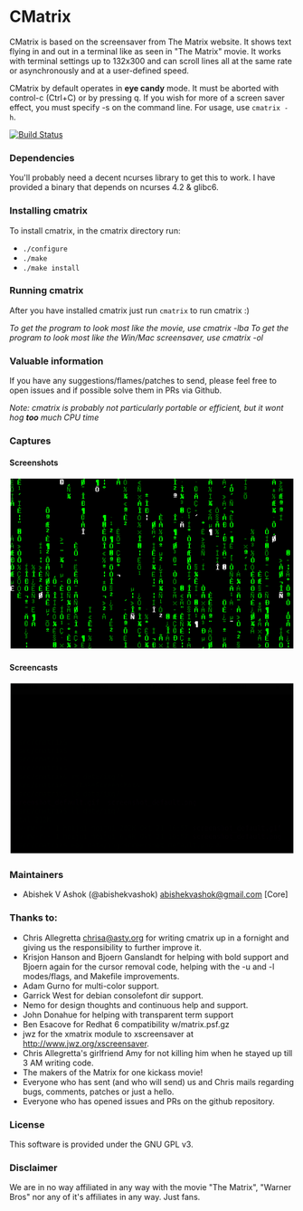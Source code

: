 # CMatrix

CMatrix is based on the screensaver from The Matrix website. It shows text
flying in and out in a terminal like as seen in "The Matrix" movie. It works
with terminal settings up to 132x300 and can scroll lines all at the same
rate or asynchronously and at a user-defined speed.

CMatrix by default operates in **eye candy** mode.  It must be aborted with
control-c (Ctrl+C) or by pressing q.  If you wish for more of a screen saver
effect, you must specify -s on the command line. For usage, use `cmatrix -h`.

[![Build Status](https://travis-ci.org/abishekvashok/cmatrix.svg?branch=master)](https://travis-ci.org/abishekvashok/cmatrix)
### Dependencies
You'll probably need a decent ncurses library to get this to work. I
have provided a binary that depends on ncurses 4.2 & glibc6.

### Installing cmatrix
To install cmatrix, in the cmatrix directory run:
- `./configure`
- `./make`
- `./make install`

### Running cmatrix
After you have installed cmatrix just run `cmatrix` to run cmatrix :)

_To get the program to look most like the movie, use cmatrix -lba_
_To get the program to look most like the Win/Mac screensaver, use cmatrix -ol_

### Valuable information
If you have any suggestions/flames/patches to send, please feel free to
open issues and if possible solve them in PRs via Github.

_Note: cmatrix is probably not particularly portable or efficient, but it wont hog
**too** much CPU time_

### Captures

#### Screenshots

![Special Font & bold](data/img/capture_bold_font.png?raw=true "cmatrix -bx")

#### Screencasts

![Movie-Like Cast](data/img/capture_orig.gif?raw=true "cmatrix -xba")

### Maintainers
- Abishek V Ashok (@abishekvashok) <abishekvashok@gmail.com> [Core]

### Thanks to:
- Chris Allegretta <chrisa@asty.org> for writing cmatrix up in a fornight and giving us
  the responsibility to further improve it.
- Krisjon Hanson and Bjoern Ganslandt for helping with bold support and 
  Bjoern again for the cursor removal code, helping with the -u and -l
  modes/flags, and Makefile improvements.
- Adam Gurno for multi-color support.
- Garrick West for debian consolefont dir support.
- Nemo for design thoughts and continuous help and support.
- John Donahue for helping with transparent term support
- Ben Esacove for Redhat 6 compatibility w/matrix.psf.gz
- jwz for the xmatrix module to xscreensaver at http://www.jwz.org/xscreensaver.
- Chris Allegretta's girlfriend Amy for not killing him when he stayed up till 3 AM
  writing code.
- The makers of the Matrix for one kickass movie!
- Everyone who has sent (and who will send) us and Chris mails regarding
  bugs, comments, patches or just a hello.
- Everyone who has opened issues and PRs on the github repository.

### License
This software is provided under the GNU GPL v3.

### Disclaimer
We are in no way affiliated in any way with the movie "The Matrix", "Warner Bros" nor
any of it's affiliates in any way. Just fans.

